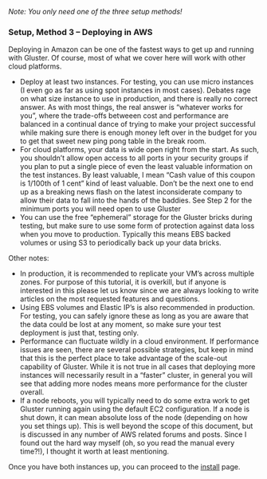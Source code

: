 *Note: You only need one of the three setup methods!*

### Setup, Method 3 – Deploying in AWS

Deploying in Amazon can be one of the fastest ways to get up and running
with Gluster. Of course, most of what we cover here will work with other
cloud platforms.

-   Deploy at least two instances. For testing, you can use micro
    instances (I even go as far as using spot instances in most cases).
    Debates rage on what size instance to use in production, and there
    is really no correct answer. As with most things, the real answer is
    “whatever works for you”, where the trade-offs betweeen cost and
    performance are balanced in a continual dance of trying to make your
    project successful while making sure there is enough money left over
    in the budget for you to get that sweet new ping pong table in the
    break room.
-   For cloud platforms, your data is wide open right from the start. As
    such, you shouldn’t allow open access to all ports in your security
    groups if you plan to put a single piece of even the least valuable
    information on the test instances. By least valuable, I mean “Cash
    value of this coupon is 1/100th of 1 cent” kind of least valuable.
    Don’t be the next one to end up as a breaking news flash on the
    latest inconsiderate company to allow their data to fall into the
    hands of the baddies. See Step 2 for the minimum ports you will need
    open to use Gluster
-   You can use the free “ephemeral” storage for the Gluster bricks
    during testing, but make sure to use some form of protection against
    data loss when you move to production. Typically this means EBS
    backed volumes or using S3 to periodically back up your data bricks.

Other notes:

-   In production, it is recommended to replicate your VM’s across
    multiple zones. For purpose of this tutorial, it is overkill, but if
    anyone is interested in this please let us know since we are always
    looking to write articles on the most requested features and
    questions.
-   Using EBS volumes and Elastic IP’s is also recommended in
    production. For testing, you can safely ignore these as long as you
    are aware that the data could be lost at any moment, so make sure
    your test deployment is just that, testing only.
-   Performance can fluctuate wildly in a cloud environment. If
    performance issues are seen, there are several possible strategies,
    but keep in mind that this is the perfect place to take advantage of
    the scale-out capability of Gluster. While it is not true in all
    cases that deploying more instances will necessarily result in a
    “faster” cluster, in general you will see that adding more nodes
    means more performance for the cluster overall.
-   If a node reboots, you will typically need to do some extra work to
    get Gluster running again using the default EC2 configuration. If a
    node is shut down, it can mean absolute loss of the node (depending
    on how you set things up). This is well beyond the scope of this
    document, but is discussed in any number of AWS related forums and
    posts. Since I found out the hard way myself (oh, so you read the
    manual every time?!), I thought it worth at least mentioning.


Once you have both instances up, you can proceed to the [install](./Install.md) page.
